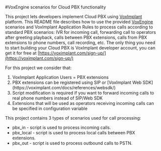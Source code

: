 #VoxEngine scenarios for Cloud PBX functionality 

This project lets developers implement Cloud PBX using [VoxImplant](http://voximplant.com/) platform. This README file describes how to use the provided [VoxEngine](http://voximplant.com/help/faq/what-is-voxengine/) scenarios and VoxImplant Application Rules to process calls according to standard PBX scenarios: IVR for incoming call, forwarding call to operators after greeting playback, calls between PBX extensions, calls from PBX extensions to phone numbers, call recording, etc. The only thing you need to start building your Cloud PBX is VoxImplant developer account, you can get it for free at [https://voximplant.com/sign-up/](https://voximplant.com/sign-up/)

For this project we consider that:
<ol>
<li>VoxImplant Application Users = PBX extensions</li>
<li>PBX extensions can be registered using SIP or [VoxImplant Web SDK](https://voximplant.com/docs/references/websdk/)</li>
<li>Script modification is required if you want to forward incoming calls to real phone numbers instead of SIP/Web SDK</li>
<li>Extensions that will be used as operators receiving incoming calls can be specified in configuration variable</li>
</ol>

This project contains 3 types of scenarios used for call processing:
* pbx_in - script is used to process incoming calls.
* pbx_local - script is used to process local calls between PBX extensions.
* pbx_out - script is used to process outbound calls to PSTN.
